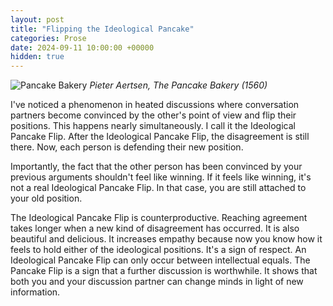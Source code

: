 ```yaml
---
layout: post
title: "Flipping the Ideological Pancake"
categories: Prose
date: 2024-09-11 10:00:00 +00000
hidden: true
---
```


![Pancake Bakery](/assets/pancake/pancake.png)
_Pieter Aertsen, The Pancake Bakery (1560)_

I've noticed a phenomenon in heated discussions where conversation partners become convinced by the other's point of view and flip their positions.
This happens nearly simultaneously.
I call it the Ideological Pancake Flip.
After the Ideological Pancake Flip, the disagreement is still there.
Now, each person is defending their new position.

Importantly, the fact that the other person has been convinced by your previous arguments shouldn't feel like winning.
If it feels like winning, it's not a real Ideological Pancake Flip.
In that case, you are still attached to your old position.

The Ideological Pancake Flip is counterproductive.
Reaching agreement takes longer when a new kind of disagreement has occurred.
It is also beautiful and delicious.
It increases empathy because now you know how it feels to hold either of the ideological positions.
It's a sign of respect.
An Ideological Pancake Flip can only occur between intellectual equals.
The Pancake Flip is a sign that a further discussion is worthwhile.
It shows that both you and your discussion partner can change minds in light of new information.

